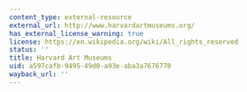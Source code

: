 ```yaml
---
content_type: external-resource
external_url: http://www.harvardartmuseums.org/
has_external_license_warning: true
license: https://en.wikipedia.org/wiki/All_rights_reserved
status: ''
title: Harvard Art Museums
uid: a597cafb-9495-49d0-a93e-aba3a7676770
wayback_url: ''
---
```

